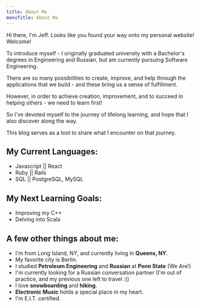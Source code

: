 ```yaml
---
title: About Me
menuTitle: About Me  
---
```


Hi there, I'm Jeff. Looks like you found your way onto my personal website! Welcome!

To introduce myself - I originally graduated university with a Bachelor's degrees in Engineering and Russian, but am currently pursuing Software Engineering.

There are so many possibilities to create, improve, and help through the applications that we build - and these bring us a sense of fulfillment.

However, in order to achieve creation, improvement, and to succeed in helping others - we need to learn first!

So I've devoted myself to the journey of lifelong learning, and hope that I also discover along the way.

This blog serves as a tool to share what I encounter on that journey.

## My Current Languages:

* Javascript || React
* Ruby || Rails
* SQL || PostgreSQL, MySQL

## My Next Learning Goals:

* Improving my C++
* Delving into Scala

## A few other things about me:

* I'm from Long Island, NY, and currently living in **Queens, NY**.
* My favorite city is Berlin.
* I studied **Petroleum Engineering** and **Russian** at **Penn State** (We Are!)
* I'm currently looking for a Russian conversation partner (I'm out of practice, and my previous one left to travel :()
* I love **snowboarding** and **hiking**.
* **Electronic Music** holds a special place in my heart.
* I'm E.I.T. certified.

